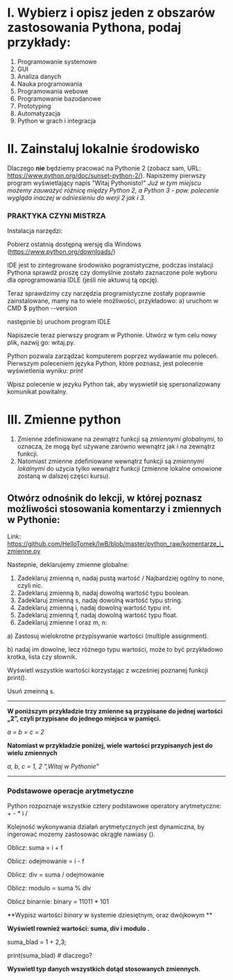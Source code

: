 # I. Wybierz i opisz jeden z obszarów zastosowania Pythona, podaj przykłady:

1. Programowanie systemowe
2. GUI
3. Analiza danych
4. Nauka programowania
5. Programowania webowe
6. Programowanie bazodanowe
7. Prototyping
8. Automatyzacja
9. Python w grach i integracja


# II. Zainstaluj lokalnie środowisko

Dlaczego **nie** będziemy pracować na Pythonie 2 (zobacz sam, URL: https://www.python.org/doc/sunset-python-2/).
Napiszemy pierwszy program wyświetlający napis "Witaj Pythonisto!" 
*Już w tym miejscu możemy zauważyć różnicę między Python 2, a Python 3 - pow. polecenie wygląda inaczej w odniesieniu do werji 2 jak i 3.*


### PRAKTYKA CZYNI MISTRZA

Instalacja narzędzi:

Pobierz ostatnią dostępną wersję dla Windows (https://www.python.org/downloads/)

IDE jest to zintegrowane środowisko pogramistyczne, podczas instalacji Pythona sprawdź proszę czy domyślnie zostało zaznaczone pole wyboru dla oprogramowania IDLE (jeśli nie aktuwuj tą opcję).

Teraz sprawdzimy czy narzędzia programistyczne zostały poprawnie zainstalowane, mamy na to wiele możliwości, przykładowo:
a) uruchom w CMD $ python --version

następnie
b) uruchom program IDLE

Napiszecie teraz pierwszy program w Pythonie. 
Utwórz w tym celu nowy plik, nazwij go: witaj.py.

Python pozwala zarządzać komputerem poprzez wydawanie mu poleceń. 
Pierwszym poleceniem języka Python, które poznasz, jest polecenie wyświetlenia wyniku: *print*

Wpisz polecenie w jezyku Python tak, aby wyswietlił się spersonalizowany komunikat powitalny. 


# III. Zmienne python

1. Zmienne zdefiniowane na zewnątrz funkcji są *zmiennymi globalnymi*, to oznacza, że mogą być używane zarówno wewnątrz jak i na zewnątrz funkcji. 
2. Natomiast zmienne zdefiniowane wewnątrz funkcji są *zmiennymi lokalnymi* do użycia tylko wewnątrz funkcji (zmienne lokalne omowione zostaną w dalszej części kursu).

## Otwórz odnośnik do lekcji, w której poznasz możliwości stosowania komentarzy i zmiennych w Pythonie: 

Link: https://github.com/HelloTomek/IwB/blob/master/python_raw/komentarze_i_zmienne.py

Nastepnie, deklarujemy zmienne globalne: 

1. Zadeklaruj zmienną n, nadaj pustą wartość / Najbardziej ogólny to none, czyli nic.
2. Zadeklaruj zmienną b, nadaj dowolną wartość typu boolean.
3. Zadeklaruj zmienną s, nadaj dowolną wartość typu string.
4. Zadeklaruj zmienną i, nadaj dowolną wartość typu int.
5. Zadeklaruj zmienną f, nadaj dowolną wartość typu float.
6. Zadeklaruj zmienne l oraz m, n:

  a) Zastosuj wielokrotne przypisywanie wartości (multiple assignment).
  
  b) nadaj im dowolne, lecz różnego typu wartości, może to być przykładowo krotka, lista czy słownik.
 
 
Wyświetl wszystkie wartości korzystając z wcześniej poznanej funkcji print().

Usuń zmeinną s.

---

**W poniższym przykładzie trzy zmienne są przypisane do jednej wartości „2”, czyli przypisane do jednego miejsca w pamięci.** 

*a = b = c = 2*


**Natomiast w przykładzie poniżej, wiele wartości przypisanych jest do wielu zmiennych**

*a, b, c = 1, 2 ”,Witaj w Pythonie”*

---

### Podstawowe operacje arytmetyczne
Python rozpoznaje wszystkie cztery podstawowe operatory arytmetyczne: + - * i /

Kolejność wykonywania działań arytmetycznych jest dynamiczna, by ingerować mozemy zastosowac okrągłe nawiasy ().

Oblicz: suma = i + f

Oblicz: odejmowanie = i - f

Oblicz: div = suma / odejmowanie

Oblicz: modulo = suma % div


Oblicz binarnie: binary = 11011 * 101

**Wypisz wartości *binary* w systemie dziesiętnym, oraz dwójkowym **

**Wyświetl rownież wartości: suma, div i modulo .**

suma_blad = 1 + 2,3;

print(suma_blad) # dlaczego? 


**Wyswietl typ danych wszystkich dotąd stosowanych zmiennych.**
